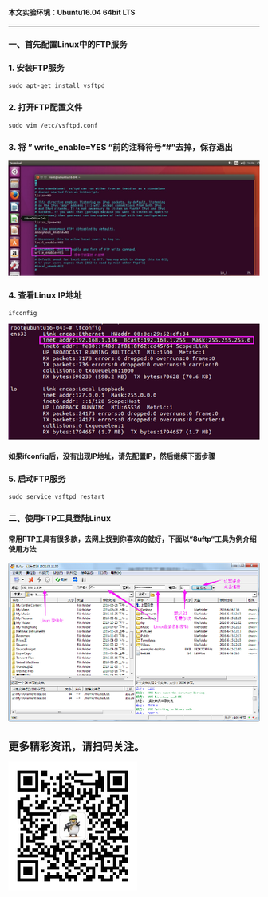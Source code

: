#### **本文实验环境：Ubuntu16.04 64bit LTS**


----------
### 一、首先配置Linux中的FTP服务



### 1. 安装FTP服务

```
sudo apt-get install vsftpd
```
### 2. 打开FTP配置文件
```
sudo vim /etc/vsftpd.conf 
```
### 3. 将 ” write_enable=YES “前的注释符号“#”去掉，保存退出
![vsftpd.conf](../assets/images/FTP/ftp_vsftpd_conf.jpg)

### 4. 查看Linux IP地址

```
ifconfig
```
![ifconfig](../assets/images/FTP/ip_config.jpg)
#### 如果ifconfig后，没有出现IP地址，请先配置IP，然后继续下面步骤

### 5. 启动FTP服务
```
sudo service vsftpd restart
```

### 二、使用FTP工具登陆Linux

#### 常用FTP工具有很多款，去网上找到你喜欢的就好，下面以“8uftp“工具为例介绍使用方法

![8uftp](../assets/images/FTP/8uftp_ui.jpg)
## 更多精彩资讯，请扫码关注。
![weixingongzhonghao](../assets/images/weixingongzhonghao.jpg)








